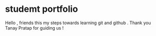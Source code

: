 # studemt portfolio
Hello , friends this my steps towards learning git and github . 
Thank you  Tanay Pratap for guiding us ! 